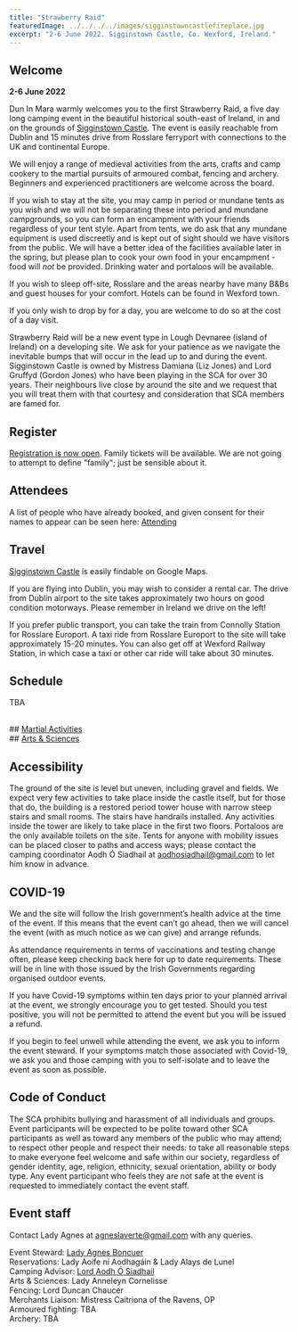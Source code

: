 ```yaml
---
title: "Strawberry Raid"
featuredImage: ../../../../images/sigginstowncastlefireplace.jpg
excerpt: "2-6 June 2022. Sigginstown Castle, Co. Wexford, Ireland."
---
```


## Welcome

**2-6 June 2022**

Dun In Mara warmly welcomes you to the first Strawberry Raid, a five day long camping event in the beautiful historical south-east of Ireland, in and on the grounds of [Sigginstown Castle](https://www.sigginstowncastle.com/). The event is easily reachable from Dublin and 15 minutes drive from Rosslare ferryport with connections to the UK and continental Europe.  

We will enjoy a range of medieval activities from the arts, crafts and camp cookery to the martial pursuits of armoured combat, fencing and archery. Beginners and experienced practitioners are welcome across the board. 

If you wish to stay at the site, you may camp in period or mundane tents as you wish and we will not be separating these into period and mundane campgrounds, so you can form an encampment with your friends regardless of your tent style. Apart from tents, we do ask that any mundane equipment is used discreetly and is kept out of sight should we have visitors from the public. We will have a better idea of the facilities available later in the spring, but please plan to cook your own food in your encampment - food will _not_ be provided. Drinking water and portaloos will be available. 

If you wish to sleep off-site, Rosslare and the areas nearby have many B&Bs and guest houses for your comfort. Hotels can be found in Wexford town. 

If you only wish to drop by for a day, you are welcome to do so at the cost of a day visit. 

Strawberry Raid will be a new event type in Lough Devnaree (island of Ireland) on a developing site. We ask for your patience as we navigate the inevitable bumps that will occur in the lead up to and during the event. Sigginstown Castle is owned by Mistress Damiana (Liz Jones) and Lord Gruffyd (Gordon Jones) who have been playing in the SCA for over 30 years. Their neighbours live close by around the site and we request that you will treat them with that courtesy and consideration that SCA members are famed for. 


## Register

[Registration is now open](https://fienta.com/duninmara-strawberryraid). Family tickets will be available. We are not going to attempt to define "family"; just be sensible about it.

## Attendees

A list of people who have already booked, and given consent for their names to appear can be seen here: <a href="attending/">Attending</a>

## Travel

<a href="https://www.sigginstowncastle.com/">Sigginstown Castle</a> is easily findable on Google Maps.

If you are flying into Dublin, you may wish to consider a rental car. The drive from Dublin airport to the site takes approximately two hours on good condition motorways. Please remember in Ireland we drive on the left! 

If you prefer public transport, you can take the train from Connolly Station for Rosslare Europort. A taxi ride from Rosslare Europort to the site will take approximately 15-20 minutes. You can also get off at Wexford Railway Station, in which case a taxi or other car ride will take about 30 minutes. 

## Schedule

TBA

<br/>
## <a href="martial/">Martial Activities</a>
<br/>
## <a href="artsandsciences/">Arts & Sciences</a>
<br/>

## Accessibility

The ground of the site is level but uneven, including gravel and fields. We expect very few activities to take place inside the castle itself, but for those that do, the building is a restored period tower house with narrow steep stairs and small rooms. The stairs have handrails installed. Any activities inside the tower are likely to take place in the first two floors. Portaloos are the only available toilets on the site. Tents for anyone with mobility issues can be placed closer to paths and access ways; please contact the camping coordinator Aodh Ó Siadhail at <a href="mailto:aodhosiadhail@gmail.com">aodhosiadhail@gmail.com</a> to let him know in advance.


## COVID-19

We and the site will follow the Irish government’s health advice at the time of the event. If this means that the event can’t go ahead, then we will cancel the event (with as much notice as we can give) and arrange refunds. 

As attendance requirements in terms of vaccinations and testing change often, please keep checking back here for up to date requirements. These will be in line with those issued by the Irish Governments regarding organised outdoor events. 

If you have Covid-19 symptoms within ten days prior to your planned arrival at the event, we strongly encourage you to get tested. Should you test positive, you will not be permitted to attend the event but you will be issued a refund. 

If you begin to feel unwell while attending the event, we ask you to inform the event steward. If your symptoms match those associated with Covid-19, we ask you and those camping with you to self-isolate and to leave the event as soon as possible. 

## Code of Conduct

The SCA prohibits bullying and harassment of all individuals and groups. Event participants will be expected to be polite toward other SCA participants as well as toward any members of the public who may attend; to respect other people and respect their needs: to take all reasonable steps to make everyone feel welcome and safe within our society, regardless of gender identity, age, religion, ethnicity, sexual orientation, ability or body type. Any event participant who feels they are not safe at the event is requested to immediately contact the event staff. 


## Event staff

Contact Lady Agnes at <a href="mailto:agneslaverte@gmail.com">agneslaverte@gmail.com</a> with any queries.

Event Steward: <a href="mailto:agneslaverte@gmail.com">Lady Agnes Boncuer</a>   
Reservations: Lady Aoife ní Aodhagáin & Lady Alays de Lunel  
Camping Advisor: <a href="mailto:aodhosiadhail@gmail.com">Lord Aodh Ó Siadhail</a>  
Arts & Sciences: Lady Anneleyn Cornelisse  
Fencing: Lord Duncan Chaucer  
Merchants Liaison: Mistress Caitriona of the Ravens, OP  
Armoured fighting: TBA  
Archery: TBA  
